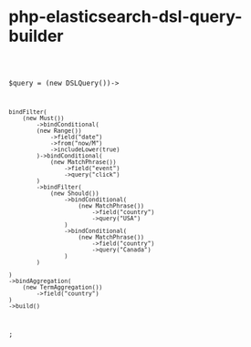 # php-elasticsearch-dsl-query-builder


<code php>

  
$query = (new DSLQuery())->

    bindFilter(
        (new Must())
            ->bindConditional(
            (new Range())
                ->field("date")
                ->from("now/M")
                ->includeLower(true)
            )->bindConditional(
                (new MatchPhrase())
                    ->field("event")
                    ->query("click")
            )
            ->bindFilter(
                (new Should())
                    ->bindConditional(
                        (new MatchPhrase())
                            ->field("country")
                            ->query("USA")
                    )
                    ->bindConditional(
                        (new MatchPhrase())
                            ->field("country")
                            ->query("Canada")
                    )
            )

    )
    ->bindAggregation(
        (new TermAggregation())
            ->field("country")
    )
    ->build()
;
  
  
</code>
